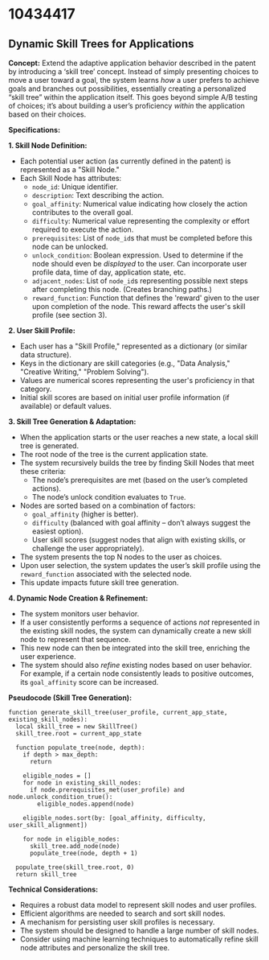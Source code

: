 # 10434417

## Dynamic Skill Trees for Applications

**Concept:** Extend the adaptive application behavior described in the patent by introducing a ‘skill tree’ concept. Instead of simply presenting choices to move a user toward a goal, the system learns *how* a user prefers to achieve goals and branches out possibilities, essentially creating a personalized “skill tree” within the application itself. This goes beyond simple A/B testing of choices; it’s about building a user’s proficiency *within* the application based on their choices.

**Specifications:**

**1. Skill Node Definition:**

*   Each potential user action (as currently defined in the patent) is represented as a "Skill Node."
*   Each Skill Node has attributes:
    *   `node_id`: Unique identifier.
    *   `description`: Text describing the action.
    *   `goal_affinity`: Numerical value indicating how closely the action contributes to the overall goal.
    *   `difficulty`: Numerical value representing the complexity or effort required to execute the action.
    *   `prerequisites`: List of `node_id`s that must be completed before this node can be unlocked.
    *   `unlock_condition`: Boolean expression. Used to determine if the node should even be *displayed* to the user. Can incorporate user profile data, time of day, application state, etc.
    *   `adjacent_nodes`: List of `node_id`s representing possible next steps after completing this node.  (Creates branching paths.)
    *   `reward_function`:  Function that defines the 'reward' given to the user upon completion of the node. This reward affects the user's skill profile (see section 3).

**2. User Skill Profile:**

*   Each user has a "Skill Profile," represented as a dictionary (or similar data structure).
*   Keys in the dictionary are skill categories (e.g., "Data Analysis," "Creative Writing," "Problem Solving").
*   Values are numerical scores representing the user's proficiency in that category.
*   Initial skill scores are based on initial user profile information (if available) or default values.

**3. Skill Tree Generation & Adaptation:**

*   When the application starts or the user reaches a new state, a local skill tree is generated.
*   The root node of the tree is the current application state.
*   The system recursively builds the tree by finding Skill Nodes that meet these criteria:
    *   The node’s prerequisites are met (based on the user’s completed actions).
    *   The node’s unlock condition evaluates to `True`.
*   Nodes are sorted based on a combination of factors:
    *   `goal_affinity` (higher is better).
    *   `difficulty` (balanced with goal affinity – don’t always suggest the easiest option).
    *   User skill scores (suggest nodes that align with existing skills, or challenge the user appropriately).
*   The system presents the top N nodes to the user as choices.
*   Upon user selection, the system updates the user’s skill profile using the `reward_function` associated with the selected node.
*   This update impacts future skill tree generation.

**4.  Dynamic Node Creation & Refinement:**

*   The system monitors user behavior.
*   If a user consistently performs a sequence of actions *not* represented in the existing skill nodes, the system can dynamically create a new skill node to represent that sequence.
*   This new node can then be integrated into the skill tree, enriching the user experience.
*   The system should also *refine* existing nodes based on user behavior. For example, if a certain node consistently leads to positive outcomes, its `goal_affinity` score can be increased.

**Pseudocode (Skill Tree Generation):**

```
function generate_skill_tree(user_profile, current_app_state, existing_skill_nodes):
  local skill_tree = new SkillTree()
  skill_tree.root = current_app_state

  function populate_tree(node, depth):
    if depth > max_depth:
      return

    eligible_nodes = []
    for node in existing_skill_nodes:
      if node.prerequisites_met(user_profile) and node.unlock_condition_true():
        eligible_nodes.append(node)

    eligible_nodes.sort(by: [goal_affinity, difficulty, user_skill_alignment])

    for node in eligible_nodes:
      skill_tree.add_node(node)
      populate_tree(node, depth + 1)

  populate_tree(skill_tree.root, 0)
  return skill_tree
```

**Technical Considerations:**

*   Requires a robust data model to represent skill nodes and user profiles.
*   Efficient algorithms are needed to search and sort skill nodes.
*   A mechanism for persisting user skill profiles is necessary.
*   The system should be designed to handle a large number of skill nodes.
*   Consider using machine learning techniques to automatically refine skill node attributes and personalize the skill tree.